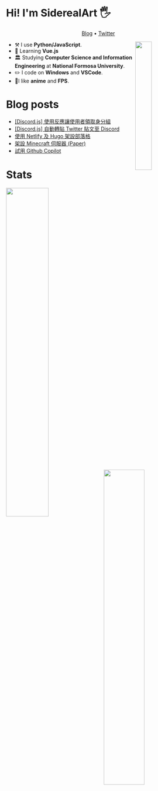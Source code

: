 # Hi! I'm SiderealArt 🖐

<p align="center">
  <a href="blog.siderealart.me">Blog</a> •
  <a href="https://twitter.com/siderealart">Twitter</a>
</p>

[<img align="right" width="30%" src="https://spotify-github-profile.vercel.app/api/view?uid=11100682144&cover_image=true&theme=default">](https://spotify-github-profile.vercel.app/api/view?uid=11100682144&cover_image=true&theme=default)

-   :hammer_and_pick: I use **Python/JavaScript**.
-   🌱 Learning **Vue.js**
-   🏛 Studying **Computer Science and Information Engineering** at **National Formosa University**.
- ✏️ I code on **Windows** and **VSCode**.
- 💖I like **anime** and **FPS**.

# Blog posts
<!-- BLOG-POST-LIST:START -->
- [[Discord.js] 使用反應讓使用者領取身分組](https://blog.siderealart.me/p/discord_autorole/)
- [[Discord.js] 自動轉貼 Twitter 貼文至 Discord](https://blog.siderealart.me/p/twitter_to_discord/)
- [使用 Netlify 及 Hugo 架設部落格](https://blog.siderealart.me/p/hugo_blog/)
- [架設 Minecraft 伺服器 (Paper)](https://blog.siderealart.me/p/mcserver/)
- [試用 Github Copilot](https://blog.siderealart.me/p/copilot/)
<!-- BLOG-POST-LIST:END -->

# Stats

[<img align="left" width="48%" src="https://github-readme-stats.vercel.app/api?username=SiderealArt&line_height=27.5">](https://spotify-github-profile.vercel.app/api/)
[<img align="right" width="47%" src="https://github-readme-stats.vercel.app/api/wakatime?username=SiderealArt&layout=compact&custom_title=Language%20Used%20This%20Week&langs_count=10">](https://spotify-github-profile.vercel.app/api/)
